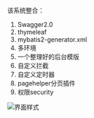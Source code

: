该系统整合：
1. Swagger2.0
2. thymeleaf
3. mybatis2-generator.xml
4. 多环境
5. 一个整理好的后台模版
6. 自定义拦截
7. 自定义定时器
8. pagehelper分页插件
9. 权限security

![界面样式](https://images.gitee.com/uploads/images/2018/0822/003000_175616d0_123301.png "{{H[HML}(`V33A47(U)ZTF5.png")
